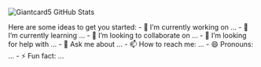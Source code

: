 ![Giantcard5 GitHub Stats](https://github-readme-stats.vercel.app/api?username=giantcard5&show_icons=true)

<!--
<a target="_blank" href="https://www.linkedin.com/in/renato-soares-b5019a1b9//">
  <img align="left" alt="LinkdeIN" width="22px" src="https://cdn.jsdelivr.net/npm/simple-icons@v3/icons/linkedin.svg" />
</a>
<a target="_blank" href="https://www.instagram.com/giantcard5/">
  <img align="left" alt="Instagram" width="22px" src="https://cdn.jsdelivr.net/npm/simple-icons@v3/icons/instagram.svg" />
</a> --!>


Here are some ideas to get you started:

- 🔭 I’m currently working on ...
- 🌱 I’m currently learning ...
- 👯 I’m looking to collaborate on ...
- 🤔 I’m looking for help with ...
- 💬 Ask me about ...
- 📫 How to reach me: ...
- 😄 Pronouns: ...
- ⚡ Fun fact: ...
